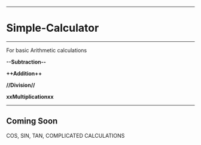 ---------------------
# Simple-Calculator
---------------------

For basic Arithmetic calculations

**--Subtraction--**

**++Addition++**

**//Division//**

**xxMultiplicationxx**

----------------------
Coming Soon
----------------------
COS,
SIN,
TAN,
COMPLICATED CALCULATIONS

